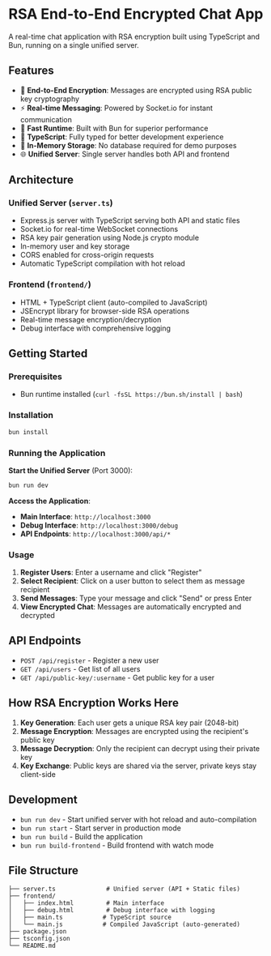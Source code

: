 # RSA End-to-End Encrypted Chat App

A real-time chat application with RSA encryption built using TypeScript and Bun, running on a single unified server.

## Features

- 🔐 **End-to-End Encryption**: Messages are encrypted using RSA public key cryptography
- ⚡ **Real-time Messaging**: Powered by Socket.io for instant communication
- 🚀 **Fast Runtime**: Built with Bun for superior performance
- 📝 **TypeScript**: Fully typed for better development experience
- 💾 **In-Memory Storage**: No database required for demo purposes
- 🌐 **Unified Server**: Single server handles both API and frontend

## Architecture

### Unified Server (`server.ts`)
- Express.js server with TypeScript serving both API and static files
- Socket.io for real-time WebSocket connections
- RSA key pair generation using Node.js crypto module
- In-memory user and key storage
- CORS enabled for cross-origin requests
- Automatic TypeScript compilation with hot reload

### Frontend (`frontend/`)
- HTML + TypeScript client (auto-compiled to JavaScript)
- JSEncrypt library for browser-side RSA operations
- Real-time message encryption/decryption
- Debug interface with comprehensive logging

## Getting Started

### Prerequisites
- Bun runtime installed (`curl -fsSL https://bun.sh/install | bash`)

### Installation
```bash
bun install
```

### Running the Application

**Start the Unified Server** (Port 3000):
```bash
bun run dev
```

**Access the Application**:
- **Main Interface**: `http://localhost:3000`
- **Debug Interface**: `http://localhost:3000/debug`
- **API Endpoints**: `http://localhost:3000/api/*`

### Usage

1. **Register Users**: Enter a username and click "Register"
2. **Select Recipient**: Click on a user button to select them as message recipient
3. **Send Messages**: Type your message and click "Send" or press Enter
4. **View Encrypted Chat**: Messages are automatically encrypted and decrypted

## API Endpoints

- `POST /api/register` - Register a new user
- `GET /api/users` - Get list of all users
- `GET /api/public-key/:username` - Get public key for a user

## How RSA Encryption Works Here

1. **Key Generation**: Each user gets a unique RSA key pair (2048-bit)
2. **Message Encryption**: Messages are encrypted using the recipient's public key
3. **Message Decryption**: Only the recipient can decrypt using their private key
4. **Key Exchange**: Public keys are shared via the server, private keys stay client-side

## Development

- `bun run dev` - Start unified server with hot reload and auto-compilation
- `bun run start` - Start server in production mode
- `bun run build` - Build the application
- `bun run build-frontend` - Build frontend with watch mode

## File Structure

```
├── server.ts              # Unified server (API + Static files)
├── frontend/
│   ├── index.html         # Main interface
│   ├── debug.html         # Debug interface with logging
│   ├── main.ts           # TypeScript source
│   └── main.js           # Compiled JavaScript (auto-generated)
├── package.json
├── tsconfig.json
└── README.md
```

